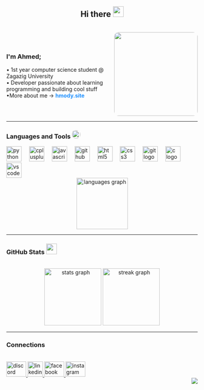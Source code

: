 ###

<h2 align="center">Hi there <img src="https://media.giphy.com/media/hvRJCLFzcasrR4ia7z/giphy.gif" width="28" /></h2>

<br clear="both">
<div style="display: flex; align-items: center; justify-content: space-between;">
  <div style="flex: 1;">
    <h3 align="left">I'm Ahmed;</h3>
    <p align="left">
      • 1st year computer science student @ Zagazig University<br>
      • Developer passionate about learning programming and building cool stuff </br>
      •More about me → <a href="https://hmody-site.netlify.app" target="_blank" style="text-decoration: none; color: dodgerblue; font-weight: bold;">hmody.site</a>
</p>
  </div>
  <div style="margin-left: 20px;">
    <img src="https://media.giphy.com/media/f3iwJFOVOwuy7K6FFw/giphy.gif" width="220" style="border-radius: 12px;" />
  </div>
</div>


---

<div align="left">
<h3 align="left">Languages and Tools <img src="https://media.giphy.com/media/u1WhXLjwgcXpHJBMRM/giphy.gif?cid=ecf05e47gdpgovmrosx9lvqa7tk2lfj893gn38yuq4xhe4xh&ep=v1_gifs_related&rid=giphy.gif&ct=g" style="border-radius: 40%;" width="22" /></h3>

  <img src="https://img.shields.io/badge/Python-3776AB?logo=python&logoColor=white&style=for-the-badge" height="40" alt="python logo"  />
  <img width="12" />
  <img src="https://img.shields.io/badge/C++-00599C?logo=cplusplus&logoColor=white&style=for-the-badge" height="40" alt="cplusplus logo"  />
  <img width="12" />
  <img src="https://img.shields.io/badge/JavaScript-F7DF1E?logo=javascript&logoColor=black&style=for-the-badge" height="40" alt="javascript logo"  />
  <img width="12" />
  <img src="https://img.shields.io/badge/GitHub-181717?logo=github&logoColor=white&style=for-the-badge" height="40" alt="github logo"  />
  <img width="12" />
  <img src="https://img.shields.io/badge/HTML5-E34F26?logo=html5&logoColor=white&style=for-the-badge" height="40" alt="html5 logo"  />
  <img width="12" />
  <img src="https://img.shields.io/badge/CSS3-1572B6?logo=css3&logoColor=white&style=for-the-badge" height="40" alt="css3 logo"  />
  <img width="12" />
  <img src="https://img.shields.io/badge/Git-F05032?logo=git&logoColor=white&style=for-the-badge" height="40" alt="git logo"  />
  <img width="12" />
  <img src="https://img.shields.io/badge/C-A8B9CC?logo=c&logoColor=black&style=for-the-badge" height="40" alt="c logo"  />
  <img width="12" />
  <img src="https://img.shields.io/badge/Visual Studio Code-007ACC?logo=visualstudiocode&logoColor=white&style=for-the-badge" height="40" alt="vscode logo"  />
</div>

<div align="center">
  <img src="https://github-readme-stats.vercel.app/api/top-langs?username=HmodyCode999&locale=en&hide_title=true&layout=compact&card_width=320&langs_count=3&theme=omni&hide_border=true&order=2" height="135" alt="languages graph"  />
</div>

---

<h3 align="left">GitHub Stats <img src="https://media.giphy.com/media/WmBl8pvjfyYUszw1TS/giphy.gif" width="28" /></h3>

<br clear="both">
<div align="center">
  <img src="https://github-readme-stats.vercel.app/api?username=HmodyCode999&hide_title=true&hide_rank=false&show_icons=true&include_all_commits=true&count_private=false&disable_animations=false&theme=react&locale=en&hide_border=true&order=1" height="150" alt="stats graph"  />
  <img src="https://streak-stats.demolab.com?user=HmodyCode999&locale=en&mode=weekly&theme=react&hide_border=false&border_radius=5&date_format=j%20M%5B%20Y%5D&order=3" height="150" alt="streak graph"  />
</div>

---

<h3 align="left">Connections <img src="https://media.giphy.com/media/bDmjI02nbbwrRd7s9n/giphy.gif" width="15" style="border-radius: 25%;" /></h3>

<br clear="both">
<div align="left">
  <a href="https://discord.com/users/1217478347374723123" target="_blank">
    <img src="https://raw.githubusercontent.com/maurodesouza/profile-readme-generator/master/src/assets/icons/social/discord/default.svg" width="52" height="40" alt="discord logo"  />
  </a>
  <a href="https://www.linkedin.com/in/ahmed-elsayed-578892349" target="_blank">
    <img src="https://uploads-ssl.webflow.com/615e33cd0a5fbaa65c725680/6394c417ca3686ed9b13bf80_LNKD.webp" width="40" height="40" alt="linkedin logo"  />
  </a>
  <a href="https://web.facebook.com/HmodyCode?_rdc=1&_rdr#" target="_blank">
    <img src="https://raw.githubusercontent.com/maurodesouza/profile-readme-generator/master/src/assets/icons/social/facebook/default.svg" width="52" height="40" alt="facebook logo"  />
  </a>
  <a href="https://instagram.com/hmodyxd999" target="_blank">
    <img src="https://raw.githubusercontent.com/maurodesouza/profile-readme-generator/master/src/assets/icons/social/instagram/default.svg" width="52" height="40" alt="instagram logo"  />
  </a>
</div>

<img align="right" src="https://visitor-badge.laobi.icu/badge?page_id=HmodyCode999.HmodyCode999&left_color=darkslategray&right_color=dodgerblue"  />

###
